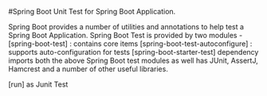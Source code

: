 #Spring Boot Unit Test for Spring Boot Application.

Spring Boot provides a number of utilities and annotations to help test a Spring Boot Application.
Spring Boot Test is provided by two modules -
[spring-boot-test] : contains core items
[spring-boot-test-autoconfigure] : supports auto-configuration for tests
[spring-boot-starter-test] dependency imports both the above Spring Boot test modules as well has JUnit, AssertJ, Hamcrest and a number of other useful libraries. 

[run] as Junit Test